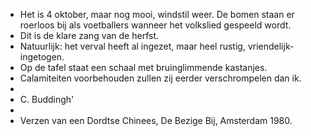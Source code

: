 - Het is 4 oktober, maar nog mooi, windstil weer.
  De bomen staan er roerloos bij
  als voetballers wanneer het volkslied gespeeld wordt.
- Dit is de klare zang van de herfst.
- Natuurlijk: het verval heeft al ingezet,
  maar heel rustig, vriendelijk-ingetogen.
- Op de tafel staat een schaal met bruinglimmende kastanjes.
- Calamiteiten voorbehouden
  zullen zij eerder verschrompelen dan ik.
-
- C. Buddingh'
-
- Verzen van een Dordtse Chinees, De Bezige Bij, Amsterdam 1980.